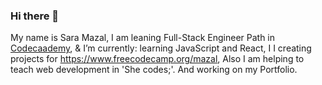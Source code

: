 ### Hi there 👋

My name is Sara Mazal,
I am leaning Full-Stack Engineer Path in <a href='https://www.codecademy.com/profiles/saramazal'>Codecaademy</a>,
& I’m currently:  learning JavaScript and React,
                  I I creating projects for https://www.freecodecamp.org/mazal,
                  Also I am  helping to teach web development in 'She codes;'.
                  And working on my Portfolio.  
                  
                 

